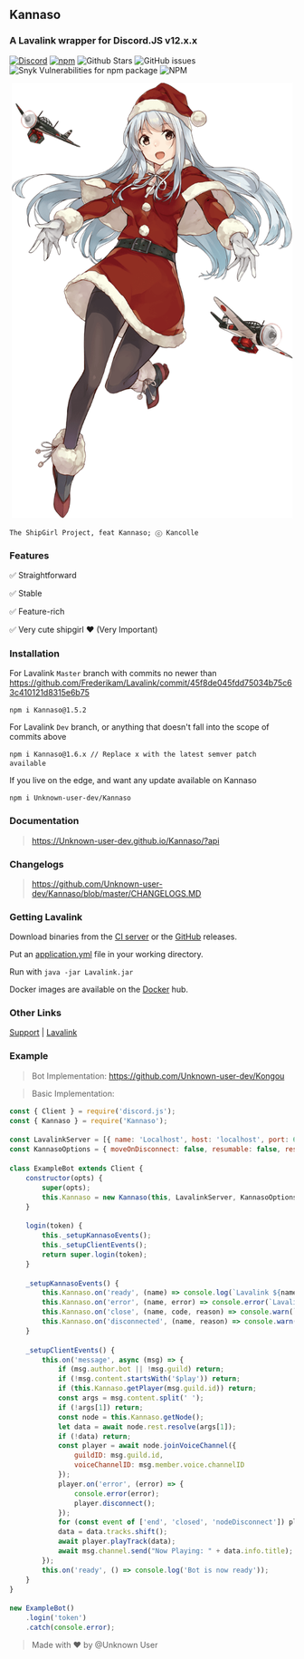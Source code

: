 ## Kannaso
### A Lavalink wrapper for Discord.JS v12.x.x
[![Discord](https://img.shields.io/discord/423116740810244097?style=flat-square)](https://discordapp.com/invite/FVqbtGu)
[![npm](https://img.shields.io/npm/v/Kannaso?style=flat-square)](https://www.npmjs.com/package/Kannaso)
![Github Stars](https://img.shields.io/github/stars/Unknown-user-dev/Kannaso?style=flat-square)
![GitHub issues](https://img.shields.io/github/issues-raw/Unknown-user-dev/Kannaso?style=flat-square)
![Snyk Vulnerabilities for npm package](https://img.shields.io/snyk/vulnerabilities/npm/Kannaso?style=flat-square) 
![NPM](https://img.shields.io/npm/l/Kannaso?style=flat-square)

<p align="center">
  <img width="497" height="768" alt="Kannaso" src="https://raw.githubusercontent.com/Unknown-user-dev/Kannaso/master/assets/cover.png"></img>
</p>

```
The ShipGirl Project, feat Kannaso; ⓒ Kancolle
```

### Features

✅ Straightforward

✅ Stable

✅ Feature-rich

✅ Very cute shipgirl ❤ (Very Important)

### Installation

For Lavalink `Master` branch with commits no newer than https://github.com/Frederikam/Lavalink/commit/45f8de045fdd75034b75c63c410121d8315e6b75
```
npm i Kannaso@1.5.2
```
For Lavalink `Dev` branch, or anything that doesn't fall into the scope of commits above
```
npm i Kannaso@1.6.x // Replace x with the latest semver patch available
```
If you live on the edge, and want any update available on Kannaso
```
npm i Unknown-user-dev/Kannaso
```

### Documentation

> https://Unknown-user-dev.github.io/Kannaso/?api

### Changelogs

> https://github.com/Unknown-user-dev/Kannaso/blob/master/CHANGELOGS.MD

### Getting Lavalink

Download binaries from the [CI server](https://ci.fredboat.com/viewLog.html?buildId=lastSuccessful&buildTypeId=Lavalink_Build&tab=artifacts&guest=1) or the [GitHub](https://github.com/Frederikam/Lavalink/releases) releases.

Put an [application.yml](https://github.com/Frederikam/Lavalink/blob/master/LavalinkServer/application.yml.example) file in your working directory.

Run with `java -jar Lavalink.jar`

Docker images are available on the [Docker](https://hub.docker.com/r/fredboat/lavalink/) hub.

### Other Links

[Support](https://discord.gg/FVqbtGu) | [Lavalink](https://github.com/Frederikam/Lavalink)

### Example

> Bot Implementation: https://github.com/Unknown-user-dev/Kongou

> Basic Implementation:

```js
const { Client } = require('discord.js');
const { Kannaso } = require('Kannaso');

const LavalinkServer = [{ name: 'Localhost', host: 'localhost', port: 6969, auth: 'big_weeb' }];
const KannasoOptions = { moveOnDisconnect: false, resumable: false, resumableTimeout: 30, reconnectTries: 2, restTimeout: 10000 };

class ExampleBot extends Client {
    constructor(opts) {
        super(opts);
        this.Kannaso = new Kannaso(this, LavalinkServer, KannasoOptions);
    }

    login(token) {
        this._setupKannasoEvents();
        this._setupClientEvents();
        return super.login(token);
    }

    _setupKannasoEvents() {
        this.Kannaso.on('ready', (name) => console.log(`Lavalink ${name}: Ready!`));
        this.Kannaso.on('error', (name, error) => console.error(`Lavalink ${name}: Error Caught,`, error));
        this.Kannaso.on('close', (name, code, reason) => console.warn(`Lavalink ${name}: Closed, Code ${code}, Reason ${reason || 'No reason'}`));
        this.Kannaso.on('disconnected', (name, reason) => console.warn(`Lavalink ${name}: Disconnected, Reason ${reason || 'No reason'}`));
    }

    _setupClientEvents() {
        this.on('message', async (msg) => {
            if (msg.author.bot || !msg.guild) return;
            if (!msg.content.startsWith('$play')) return;
            if (this.Kannaso.getPlayer(msg.guild.id)) return;
            const args = msg.content.split(' ');
            if (!args[1]) return;
            const node = this.Kannaso.getNode();
            let data = await node.rest.resolve(args[1]);
            if (!data) return;
            const player = await node.joinVoiceChannel({
                guildID: msg.guild.id,
                voiceChannelID: msg.member.voice.channelID
            }); 
            player.on('error', (error) => {
                console.error(error);
                player.disconnect();
            });
            for (const event of ['end', 'closed', 'nodeDisconnect']) player.on(event, () => player.disconnect());
            data = data.tracks.shift();
            await player.playTrack(data); 
            await msg.channel.send("Now Playing: " + data.info.title);
        });
        this.on('ready', () => console.log('Bot is now ready'));
    }
}

new ExampleBot()
    .login('token')
    .catch(console.error);
```

> Made with ❤ by @Unknown User
